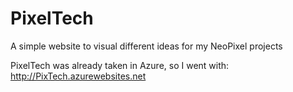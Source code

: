 # PixelTech
A simple website to visual different ideas for my NeoPixel projects 

PixelTech was already taken in Azure, so I went with: http://PixTech.azurewebsites.net